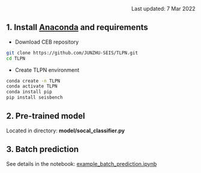 <p align="right">Last updated: 7 Mar 2022</p>

## 1. Install [Anaconda](https://www.anaconda.com/) and requirements
* Download CEB repository
```bash
git clone https://github.com/JUNZHU-SEIS/TLPN.git
cd TLPN
```
* Create TLPN environment
```bash
conda create -n TLPN
conda activate TLPN
conda install pip
pip install seisbench
```
## 2. Pre-trained model
Located in directory: **model/socal_classifier.py**
## 3. Batch prediction
See details in the notebook: [example_batch_prediction.ipynb](docs/example_batch_prediction.ipynb)
